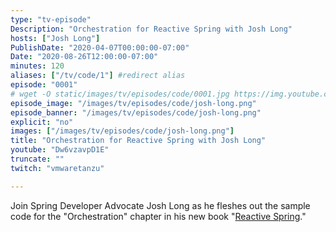 ```yaml
---
type: "tv-episode"
Description: "Orchestration for Reactive Spring with Josh Long"
hosts: ["Josh Long"]
PublishDate: "2020-04-07T00:00:00-07:00"
Date: "2020-08-26T12:00:00-07:00"
minutes: 120
aliases: ["/tv/code/1"] #redirect alias
episode: "0001"
# wget -O static/images/tv/episodes/code/0001.jpg https://img.youtube.com/vi/Dw6vzavpD1E/mqdefault.jpg
episode_image: "/images/tv/episodes/code/josh-long.png"
episode_banner: "/images/tv/episodes/code/josh-long.png"
explicit: "no"
images: ["/images/tv/episodes/code/josh-long.png"]
title: "Orchestration for Reactive Spring with Josh Long"
youtube: "Dw6vzavpD1E"
truncate: ""
twitch: "vmwaretanzu"

---
```


Join Spring Developer Advocate Josh Long as he fleshes out the sample code for the "Orchestration" chapter in his new book "[Reactive Spring](http://ReactiveSpring.io)."
